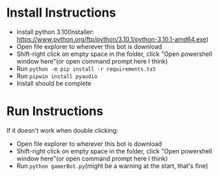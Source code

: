 # Install Instructions
 - Install python 3.10(Installer: https://www.python.org/ftp/python/3.10.1/python-3.10.1-amd64.exe)
 - Open file explorer to wherever this bot is download
 - Shift-right click on empty space in the folder, click "Open powershell window here"(or open command prompt here I think)
 - Run ```python -m pip install -r requirements.txt```
 - Run ```pipwin install pyaudio```
 - Install should be complete

# Run Instructions
If it doesn't work when double clicking:
 - Open file explorer to wherever this bot is download
 - Shift-right click on empty space in the folder, click "Open powershell window here"(or open command prompt here I think)
 - Run ```python gamerBot.py```(might be a warning at the start, that's fine)
